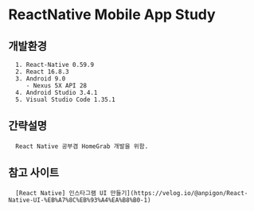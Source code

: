 # ReactNative Mobile App Study 


## 개발환경
      1. React-Native 0.59.9
      2. React 16.8.3
      3. Android 9.0 
         - Nexus 5X API 28
      4. Android Studio 3.4.1
      5. Visual Studio Code 1.35.1

## 간략설명
      React Native 공부겸 HomeGrab 개발을 위함.

## 참고 사이트
      [React Native] 인스타그램 UI 만들기](https://velog.io/@anpigon/React-Native-UI-%EB%A7%8C%EB%93%A4%EA%B8%B0-1)
